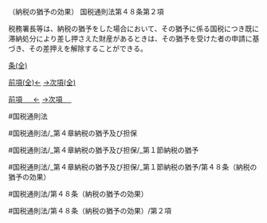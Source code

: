（納税の猶予の効果）
国税通則法第４８条第２項

税務署長等は、納税の猶予をした場合において、その猶予に係る国税につき既に滞納処分により差し押さえた財産があるときは、その猶予を受けた者の申請に基づき、その差押えを解除することができる。

[条(全)](国税通則法＿＿＿＿＿第４８条_.md)

[前項(全)←](国税通則法＿＿＿＿＿第４８条第１項_.md)    [→次項(全)](国税通則法＿＿＿＿＿第４８条第３項_.md)

[前項 　 ←](国税通則法＿＿＿＿＿第４８条第１項.md)    [→次項 　 ](国税通則法＿＿＿＿＿第４８条第３項.md)



#国税通則法

#国税通則法/_第４章納税の猶予及び担保

#国税通則法/_第４章納税の猶予及び担保/_第１節納税の猶予

#国税通則法/_第４章納税の猶予及び担保/_第１節納税の猶予/第４８条（納税の猶予の効果）

#国税通則法/第４８条（納税の猶予の効果）

#国税通則法/第４８条（納税の猶予の効果）/第２項

